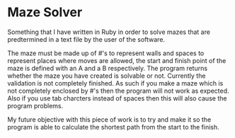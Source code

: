 Maze Solver
======================

Something that I have written in Ruby in order to solve mazes that are predtermined in a text file by the user of the software.

The maze must be made up of #'s to represent walls and spaces to represent places where moves are allowed, the start and finish point of the maze is defined with an A and a B respectively. The program returns whether the maze you have created is solvable or not.
Currently the validation is not completely finished. As such if you make a maze which is not completely enclosed by #'s then the program will not work as expected. Also if you use tab charcters instead of spaces then this will also cause the program problems.

My future objective with this piece of work is to try and make it so the program is able to calculate the shortest path from the start to the finish. 